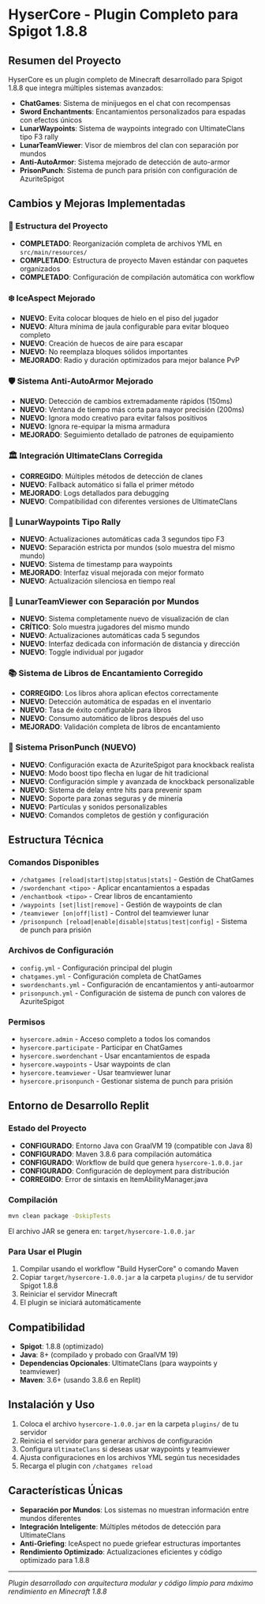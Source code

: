 # HyserCore - Plugin Completo para Spigot 1.8.8

## Resumen del Proyecto

HyserCore es un plugin completo de Minecraft desarrollado para Spigot 1.8.8 que integra múltiples sistemas avanzados:

- **ChatGames**: Sistema de minijuegos en el chat con recompensas
- **Sword Enchantments**: Encantamientos personalizados para espadas con efectos únicos
- **LunarWaypoints**: Sistema de waypoints integrado con UltimateClans tipo F3 rally
- **LunarTeamViewer**: Visor de miembros del clan con separación por mundos
- **Anti-AutoArmor**: Sistema mejorado de detección de auto-armor
- **PrisonPunch**: Sistema de punch para prisión con configuración de AzuriteSpigot

## Cambios y Mejoras Implementadas

### 📁 Estructura del Proyecto
- **COMPLETADO**: Reorganización completa de archivos YML en `src/main/resources/`
- **COMPLETADO**: Estructura de proyecto Maven estándar con paquetes organizados
- **COMPLETADO**: Configuración de compilación automática con workflow

### ❄️ IceAspect Mejorado
- **NUEVO**: Evita colocar bloques de hielo en el piso del jugador
- **NUEVO**: Altura mínima de jaula configurable para evitar bloqueo completo
- **NUEVO**: Creación de huecos de aire para escapar
- **NUEVO**: No reemplaza bloques sólidos importantes
- **MEJORADO**: Radio y duración optimizados para mejor balance PvP

### 🛡️ Sistema Anti-AutoArmor Mejorado
- **NUEVO**: Detección de cambios extremadamente rápidos (150ms)
- **NUEVO**: Ventana de tiempo más corta para mayor precisión (200ms)
- **NUEVO**: Ignora modo creativo para evitar falsos positivos
- **NUEVO**: Ignora re-equipar la misma armadura
- **MEJORADO**: Seguimiento detallado de patrones de equipamiento

### 🏛️ Integración UltimateClans Corregida
- **CORREGIDO**: Múltiples métodos de detección de clanes
- **NUEVO**: Fallback automático si falla el primer método
- **MEJORADO**: Logs detallados para debugging
- **NUEVO**: Compatibilidad con diferentes versiones de UltimateClans

### 📍 LunarWaypoints Tipo Rally
- **NUEVO**: Actualizaciones automáticas cada 3 segundos tipo F3
- **NUEVO**: Separación estricta por mundos (solo muestra del mismo mundo)
- **NUEVO**: Sistema de timestamp para waypoints
- **MEJORADO**: Interfaz visual mejorada con mejor formato
- **NUEVO**: Actualización silenciosa en tiempo real

### 👥 LunarTeamViewer con Separación por Mundos
- **NUEVO**: Sistema completamente nuevo de visualización de clan
- **CRÍTICO**: Solo muestra jugadores del mismo mundo
- **NUEVO**: Actualizaciones automáticas cada 5 segundos
- **NUEVO**: Interfaz dedicada con información de distancia y dirección
- **NUEVO**: Toggle individual por jugador

### 📚 Sistema de Libros de Encantamiento Corregido
- **CORREGIDO**: Los libros ahora aplican efectos correctamente
- **NUEVO**: Detección automática de espadas en el inventario
- **NUEVO**: Tasa de éxito configurable para libros
- **NUEVO**: Consumo automático de libros después del uso
- **MEJORADO**: Validación completa de libros de encantamiento

### 🥊 Sistema PrisonPunch (NUEVO)
- **NUEVO**: Configuración exacta de AzuriteSpigot para knockback realista
- **NUEVO**: Modo boost tipo flecha en lugar de hit tradicional
- **NUEVO**: Configuración simple y avanzada de knockback personalizable
- **NUEVO**: Sistema de delay entre hits para prevenir spam
- **NUEVO**: Soporte para zonas seguras y de minería
- **NUEVO**: Partículas y sonidos personalizables
- **NUEVO**: Comandos completos de gestión y configuración

## Estructura Técnica

### Comandos Disponibles
- `/chatgames [reload|start|stop|status|stats]` - Gestión de ChatGames
- `/swordenchant <tipo>` - Aplicar encantamientos a espadas
- `/enchantbook <tipo>` - Crear libros de encantamiento
- `/waypoints [set|list|remove]` - Gestión de waypoints de clan
- `/teamviewer [on|off|list]` - Control del teamviewer lunar
- `/prisonpunch [reload|enable|disable|status|test|config]` - Sistema de punch para prisión

### Archivos de Configuración
- `config.yml` - Configuración principal del plugin
- `chatgames.yml` - Configuración completa de ChatGames
- `swordenchants.yml` - Configuración de encantamientos y anti-autoarmor
- `prisonpunch.yml` - Configuración de sistema de punch con valores de AzuriteSpigot

### Permisos
- `hysercore.admin` - Acceso completo a todos los comandos
- `hysercore.participate` - Participar en ChatGames
- `hysercore.swordenchant` - Usar encantamientos de espada
- `hysercore.waypoints` - Usar waypoints de clan
- `hysercore.teamviewer` - Usar teamviewer lunar
- `hysercore.prisonpunch` - Gestionar sistema de punch para prisión

## Entorno de Desarrollo Replit

### Estado del Proyecto
- **CONFIGURADO**: Entorno Java con GraalVM 19 (compatible con Java 8)
- **CONFIGURADO**: Maven 3.8.6 para compilación automática
- **CONFIGURADO**: Workflow de build que genera `hysercore-1.0.0.jar`
- **CONFIGURADO**: Configuración de deployment para distribución
- **CORREGIDO**: Error de sintaxis en ItemAbilityManager.java

### Compilación
```bash
mvn clean package -DskipTests
```
El archivo JAR se genera en: `target/hysercore-1.0.0.jar`

### Para Usar el Plugin
1. Compilar usando el workflow "Build HyserCore" o comando Maven
2. Copiar `target/hysercore-1.0.0.jar` a la carpeta `plugins/` de tu servidor Spigot 1.8.8
3. Reiniciar el servidor Minecraft
4. El plugin se iniciará automáticamente

## Compatibilidad

- **Spigot**: 1.8.8 (optimizado)
- **Java**: 8+ (compilado y probado con GraalVM 19)
- **Dependencias Opcionales**: UltimateClans (para waypoints y teamviewer)
- **Maven**: 3.6+ (usando 3.8.6 en Replit)

## Instalación y Uso

1. Coloca el archivo `hysercore-1.0.0.jar` en la carpeta `plugins/` de tu servidor
2. Reinicia el servidor para generar archivos de configuración
3. Configura `UltimateClans` si deseas usar waypoints y teamviewer
4. Ajusta configuraciones en los archivos YML según tus necesidades
5. Recarga el plugin con `/chatgames reload`

## Características Únicas

- **Separación por Mundos**: Los sistemas no muestran información entre mundos diferentes
- **Integración Inteligente**: Múltiples métodos de detección para UltimateClans
- **Anti-Griefing**: IceAspect no puede griefear estructuras importantes
- **Rendimiento Optimizado**: Actualizaciones eficientes y código optimizado para 1.8.8

---

*Plugin desarrollado con arquitectura modular y código limpio para máximo rendimiento en Minecraft 1.8.8*